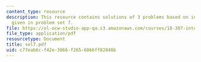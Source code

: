 ```yaml
---
content_type: resource
description: This resource contains solutions of 3 problems based on integral equations
  given in problem set 7.
file: https://ol-ocw-studio-app-qa.s3.amazonaws.com/courses/18-307-integral-equations-spring-2006/c77eab6cf42e3066f2656866ff82048b_sol7.pdf
file_type: application/pdf
resourcetype: Document
title: sol7.pdf
uid: c77eab6c-f42e-3066-f265-6866ff82048b
---
```

